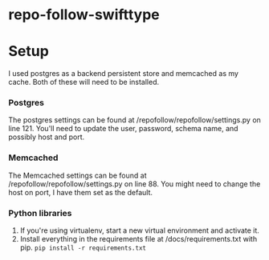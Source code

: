 repo-follow-swifttype
=====================

# Setup
I used postgres as a backend persistent store and memcached as my cache.  Both of these will need to be installed.

### Postgres
The postgres settings can be found at /repofollow/repofollow/settings.py on line 121. You'll need to update the user, password, schema name, and possibly host and port.

### Memcached
The Memcached settings can be found at /repofollow/repofollow/settings.py on line 88. You might need to change the host on port, I have them set as the default.

### Python libraries
1. If you're using virtualenv, start a new virtual environment and activate it.
2. Install everything in the requirements file at /docs/requirements.txt with pip. `pip install -r requirements.txt`
